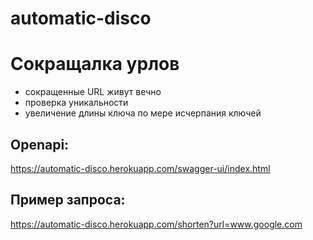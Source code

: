 # automatic-disco

# Сокращалка урлов

- cокращенные URL живут вечно
- проверка уникальности
- увеличение длины ключа по мере исчерпания ключей

## Openapi:

https://automatic-disco.herokuapp.com/swagger-ui/index.html

## Пример запроса:

https://automatic-disco.herokuapp.com/shorten?url=www.google.com
